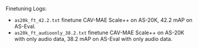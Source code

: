 Finetuning Logs:
- `as20k_ft_42.2.txt` finetune CAV-MAE Scale++ on AS-20K, 42.2 mAP on AS-Eval.
- `as20k_ft_audioonly_38.2.txt` finetune CAV-MAE Scale++ on AS-20K with only audio data, 38.2 mAP on AS-Eval with only audio data.